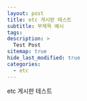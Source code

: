 ```yaml
---
layout: post
title: etc 게시판 테스트
subtitle: 부제목 예시
tags: 
description: >
  Test Post
sitemap: true
hide_last_modified: true
categories:
  - etc
---
```


etc 게시판 테스트
